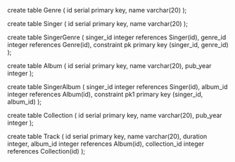 create table Genre (
	id serial primary key,
	name varchar(20)
);

create table Singer (
	id serial primary key,
	name varchar(20)
);

create table SingerGenre (
	singer_id integer references Singer(id),
	genre_id integer references Genre(id),
	constraint pk primary key (singer_id, genre_id)
);

create table Album (
	id serial primary key,
	name varchar(20),
	pub_year integer
);

create table SingerAlbum (
	singer_id integer references Singer(id),
	album_id integer references Album(id),
	constraint pk1 primary key (singer_id, album_id)
);

create table Collection (
	id serial primary key,
	name varchar(20),
	pub_year integer
);

create table Track (
	id serial primary key,
	name varchar(20),
	duration integer,
	album_id integer references Album(id),
	collection_id integer references Collection(id)
);

